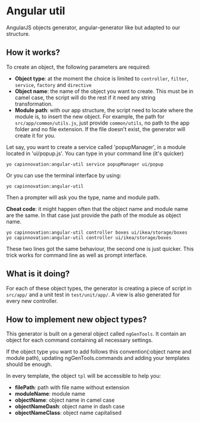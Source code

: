 # Angular util

AngularJS objects generator, angular-generator like but adapted to our structure.

## How it works?

To create an object, the following parameters are required:

 - **Object type**: at the moment the choice is limited to `controller`, `filter`, `service`, `factory` and `directive`
 - **Object name**: the name of the object you want to create. This must be in camel case, the script will do the rest if it need any string transformation.
 - **Module path**: with our app structure, the script need to locate where the module is, to insert the new object. For example, the path for `src/app/common/utils.js`, just provide `common/utils`, no path to the app folder and no file extension. If the file doesn't exist, the generator will create it for you.

Let say, you want to create a service called 'popupManager', in a module located in 'ui/popup.js'. You can type in your command line (it's quicker)
```
yo capinnovation:angular-util service popupManager ui/popup
```
Or you can use the terminal interface by using:
```
yo capinnovation:angular-util
```
Then a prompter will ask you the type, name and module path.

**Cheat code**: it might happen often that the object name and module name are the same. In that case just provide the path of the module as object name.
```
yo capinnovation:angular-util controller boxes ui/ikea/storage/boxes
yo capinnovation:angular-util controller ui/ikea/storage/boxes
```
These two lines got the same behaviour, the second one is just quicker. This trick works for command line as well as prompt interface.

## What is it doing?

For each of these object types, the generator is creating a piece of script in `src/app/` and a unit test in `test/unit/app/`. A view is also generated for every new controller.

## How to implement new object types?

This generator is built on a general object called `ngGenTools`. It contain an object for each command containing all necessary settings.

If the object type you want to add follows this convention(:object name and module path), updating ngGenTools.commands and adding your templates should be enough.

In every template, the object `tpl` will be accessible to help you:

 - **filePath**: path with file name without extension
 - **moduleName**: module name
 - **objectName**: object name in camel case
 - **objectNameDash**: object name in dash case
 - **objectNameClass**: object name capitalised
